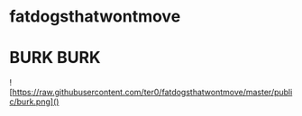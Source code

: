 # fatdogsthatwontmove
# BURK BURK
![https://raw.githubusercontent.com/ter0/fatdogsthatwontmove/master/public/burk.png]()
